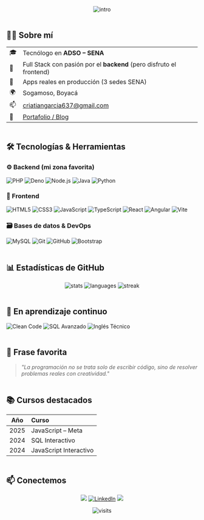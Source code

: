 <!-- ╔══════════════════════════════════════════════════════════╗ -->
<!-- ║                    BANNER ANIMADO                       ║ -->
<!-- ╚══════════════════════════════════════════════════════════╝ -->
<p align="center">
  <img src="https://readme-typing-svg.herokuapp.com?font=Fira+Code&size=28&duration=2500&pause=1000&color=00F700&center=true&vCenter=true&width=520&lines=Cristian+Garcia;Desarrollador+Full+Stack" alt="intro" />
</p>

<!-- separador con gradiente -->
<img src="https://github.com/Cril727/Cril727/blob/main/assets/divider.svg" width="100%" height="4px"/>

## 👨‍💻 Sobre mí
| | |
|---|---|
| 🎓 | Tecnólogo en **ADSO – SENA** |
| 🧠 | Full Stack con pasión por el **backend** (pero disfruto el frontend) |
| 🚀 | Apps reales en producción (3 sedes SENA) |
| 🌍 | Sogamoso, Boyacá |
| 📫 | <a href="mailto:criatiangarcia637@gmail.com">criatiangarcia637@gmail.com</a> |
| 📝 | <a href="https://cpro7.wordpress.com">Portafolio / Blog</a> |

<img src="https://github.com/Cril727/Cril727/blob/main/assets/divider.svg" width="100%" height="4px"/>

## 🛠️ Tecnologías & Herramientas

### ⚙️ Backend (mi zona favorita)
![PHP](https://img.shields.io/badge/-PHP-777BB4?logo=php&logoColor=white&style=for-the-badge)
![Deno](https://img.shields.io/badge/-Deno-000000?logo=deno&logoColor=white&style=for-the-badge)
![Node.js](https://img.shields.io/badge/-Node.js-339933?logo=nodedotjs&logoColor=white&style=for-the-badge)
![Java](https://img.shields.io/badge/-Java-ED8B00?logo=openjdk&logoColor=white&style=for-the-badge)
![Python](https://img.shields.io/badge/-Python-3776AB?logo=python&logoColor=white&style=for-the-badge)

### 🎨 Frontend
![HTML5](https://img.shields.io/badge/-HTML5-E34F26?logo=html5&logoColor=white&style=for-the-badge)
![CSS3](https://img.shields.io/badge/-CSS3-1572B6?logo=css3&logoColor=white&style=for-the-badge)
![JavaScript](https://img.shields.io/badge/-JS-F7DF1E?logo=javascript&logoColor=black&style=for-the-badge)
![TypeScript](https://img.shields.io/badge/-TS-007ACC?logo=typescript&logoColor=white&style=for-the-badge)
![React](https://img.shields.io/badge/-React-20232A?logo=react&logoColor=61DAFB&style=for-the-badge)
![Angular](https://img.shields.io/badge/-Angular-DD0031?logo=angular&logoColor=white&style=for-the-badge)
![Vite](https://img.shields.io/badge/-Vite-646CFF?logo=vite&logoColor=white&style=for-the-badge)

### 🗃️ Bases de datos & DevOps
![MySQL](https://img.shields.io/badge/-MySQL-4479A1?logo=mysql&logoColor=white&style=for-the-badge)
![Git](https://img.shields.io/badge/-Git-F05032?logo=git&logoColor=white&style=for-the-badge)
![GitHub](https://img.shields.io/badge/-GitHub-181717?logo=github&logoColor=white&style=for-the-badge)
![Bootstrap](https://img.shields.io/badge/-Bootstrap-7952B3?logo=bootstrap&logoColor=white&style=for-the-badge)

<img src="https://github.com/Cril727/Cril727/blob/main/assets/divider.svg" width="100%" height="4px"/>

## 📊 Estadísticas de GitHub
<p align="center">
  <img src="https://github-readme-stats.vercel.app/api?username=Cril727&show_icons=true&theme=tokyonight&hide_border=true" alt="stats"/>
  <img src="https://github-readme-stats.vercel.app/api/top-langs/?username=Cril727&layout=compact&theme=tokyonight&hide_border=true" alt="languages"/>
  <img src="https://streak-stats.demolab.com?user=Cril727&theme=tokyonight&hide_border=true" alt="streak"/>
</p>

<img src="https://github.com/Cril727/Cril727/blob/main/assets/divider.svg" width="100%" height="4px"/>

## 🌱 En aprendizaje continuo
![Clean Code](https://img.shields.io/badge/Clean%20Code-%23E44D26?logo=eslint&logoColor=white&style=for-the-badge)
![SQL Avanzado](https://img.shields.io/badge/SQL-4479A1?logo=mysql&logoColor=white&style=for-the-badge)
![Inglés Técnico](https://img.shields.io/badge/Ingl%C3%A9s%20T%C3%A9cnico-00457C?logo=duolingo&logoColor=white&style=for-the-badge)

<img src="https://github.com/Cril727/Cril727/blob/main/assets/divider.svg" width="100%" height="4px"/>

## 💬 Frase favorita
> *"La programación no se trata solo de escribir código, sino de resolver problemas reales con creatividad."*

<img src="https://github.com/Cril727/Cril727/blob/main/assets/divider.svg" width="100%" height="4px"/>

## 📚 Cursos destacados
| Año | Curso |
|:---:|:------|
| 2025 | JavaScript – Meta |
| 2024 | SQL Interactivo |
| 2024 | JavaScript Interactivo |

<img src="https://github.com/Cril727/Cril727/blob/main/assets/divider.svg" width="100%" height="4px"/>

## 📫 Conectemos
<p align="center">
  <a href="mailto:criatiangarcia637@gmail.com"><img src="https://img.shields.io/badge/Email-D14836?logo=gmail&logoColor=white&style=for-the-badge"></a>
  <a href="https://www.linkedin.com/in/cristian-yohani-gracia-rincon-developer/"><img src="https://img.shields.io/badge/LinkedIn-Cristian--Yohani-blue?style=for-the-badge&logo=linkedin&logoColor=white"alt="LinkedIn"/></a>
  <a href="https://cpro7.wordpress.com"><img src="https://img.shields.io/badge/WordPress-Portafolio-21759B?logo=wordpress&logoColor=white&style=for-the-badge"></a>
</p>

<p align="center">
  <img src="https://komarev.com/ghpvc/?username=Cril727&label=Visitas&color=0e75b6&style=flat" alt="visits"/>
</p>
